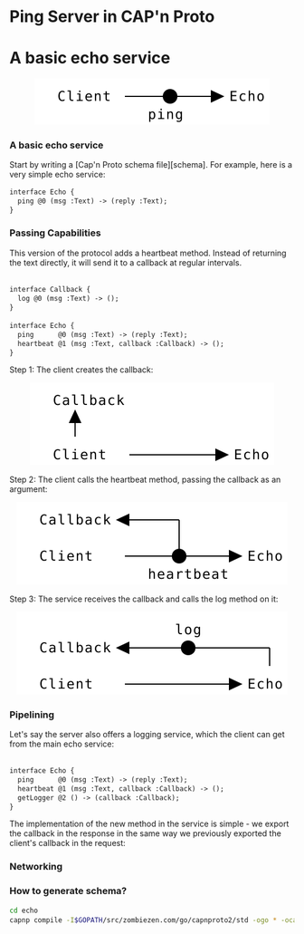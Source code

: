 # Ping Server in CAP'n Proto

# A basic echo service

<p align='center'>
  <img src="./diagrams/ping.svg"/>
</p>

### A basic echo service

Start by writing a [Cap'n Proto schema file][schema].
For example, here is a very simple echo service:

```capnp
interface Echo {
  ping @0 (msg :Text) -> (reply :Text);
}
```

### Passing Capabilities
This version of the protocol adds a heartbeat method. Instead of returning the text directly, it will send it to a 
callback at regular intervals.

```capnp

interface Callback {
  log @0 (msg :Text) -> ();
}

interface Echo {
  ping      @0 (msg :Text) -> (reply :Text);
  heartbeat @1 (msg :Text, callback :Callback) -> ();
}
```

Step 1: The client creates the callback:
<p align='center'>
  <img src="./diagrams/callback1.svg"/>
</p>
Step 2: The client calls the heartbeat method, passing the callback as an argument:
<p align='center'>
  <img src="./diagrams/callback2.svg"/>
</p>
Step 3: The service receives the callback and calls the log method on it:
<p align='center'>
  <img src="./diagrams/callback3.svg"/>
</p>


### Pipelining
Let's say the server also offers a logging service, which the client can get from the main echo service:

```capnp

interface Echo {
  ping      @0 (msg :Text) -> (reply :Text);
  heartbeat @1 (msg :Text, callback :Callback) -> ();
  getLogger @2 () -> (callback :Callback);
}

```
The implementation of the new method in the service is simple - we export the callback in the response in the same way 
we previously exported the client's callback in the request:


### Networking

### How to generate schema?
```bash
cd echo
capnp compile -I$GOPATH/src/zombiezen.com/go/capnproto2/std -ogo * -ocapnp
```